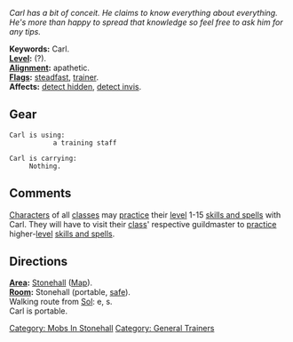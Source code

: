 *Carl has a bit of conceit. He claims to know everything about
everything. He's more than happy to spread that knowledge so feel free
to ask him for any tips.*

**Keywords:** Carl.  
**[Level](Level.md "wikilink"):** (?).  
**[Alignment](Alignment.md "wikilink"):** apathetic.  
**[Flags](:Category:_Mob_Types.md "wikilink"):**
[steadfast](Sentinel_Mobs.md "wikilink"),
[trainer](:Category:_Trainers.md "wikilink").  
**Affects:** [detect hidden](Detect_Hidden.md "wikilink"), [detect
invis](Detect_Invis.md "wikilink").  

## Gear

`Carl is using:`  
<wielded>`           a training staff`

`Carl is carrying:`  
`     Nothing.`

## Comments

[Characters](:Category:_Characters.md "wikilink") of all
[classes](:Category:_Classes.md "wikilink") may
[practice](Practice.md "wikilink") their [level](Level.md "wikilink")
1-15 [skills and spells](:Category:_Skills_And_Spells.md "wikilink")
with Carl. They will have to visit their
[class](:Category:_Classes.md "wikilink")' respective guildmaster to
[practice](Practice.md "wikilink") higher-[level](Level.md "wikilink")
[skills and spells](:Category:_Skills_And_Spells.md "wikilink").

## Directions

**[Area](:Category:_Areas.md "wikilink"):**
[Stonehall](:Category:_Stonehall.md "wikilink")
([Map](Stonehall_Map.md "wikilink")).  
**[Room](:Category:_Rooms.md "wikilink"):** Stonehall (portable,
[safe](Safe_Rooms.md "wikilink")).  
Walking route from [Sol](Sol.md "wikilink"): e, s.  
Carl is portable.  

[Category: Mobs In Stonehall](Category:_Mobs_In_Stonehall "wikilink")
[Category: General Trainers](Category:_General_Trainers "wikilink")
